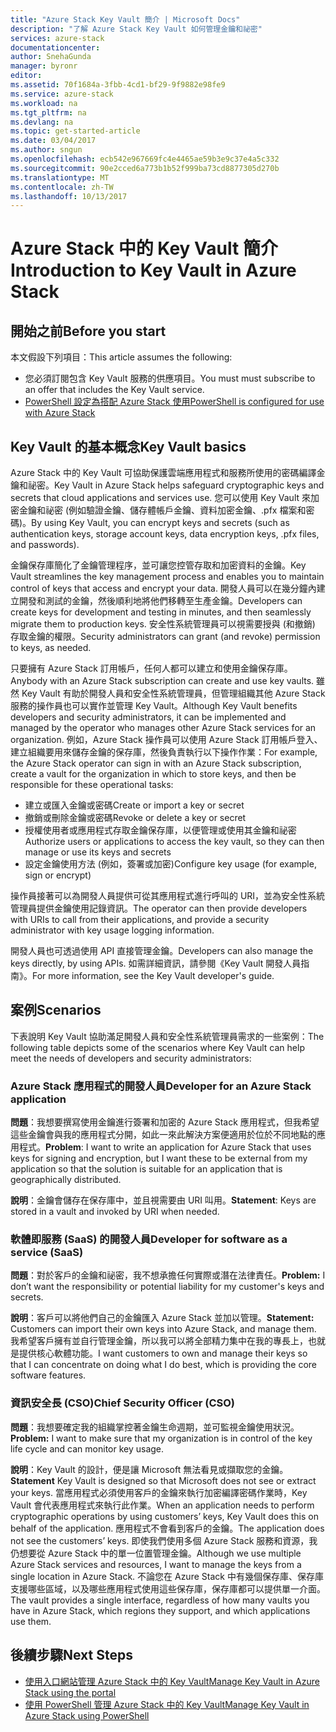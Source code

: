 ```yaml
---
title: "Azure Stack Key Vault 簡介 | Microsoft Docs"
description: "了解 Azure Stack Key Vault 如何管理金鑰和祕密"
services: azure-stack
documentationcenter: 
author: SnehaGunda
manager: byronr
editor: 
ms.assetid: 70f1684a-3fbb-4cd1-bf29-9f9882e98fe9
ms.service: azure-stack
ms.workload: na
ms.tgt_pltfrm: na
ms.devlang: na
ms.topic: get-started-article
ms.date: 03/04/2017
ms.author: sngun
ms.openlocfilehash: ecb542e967669fc4e4465ae59b3e9c37e4a5c332
ms.sourcegitcommit: 90e2cced6a773b1b52f999ba73cd8877305d270b
ms.translationtype: MT
ms.contentlocale: zh-TW
ms.lasthandoff: 10/13/2017
---
```

# <a name="introduction-to-key-vault-in-azure-stack"></a><span data-ttu-id="c4535-103">Azure Stack 中的 Key Vault 簡介</span><span class="sxs-lookup"><span data-stu-id="c4535-103">Introduction to Key Vault in Azure Stack</span></span>

## <a name="before-you-start"></a><span data-ttu-id="c4535-104">開始之前</span><span class="sxs-lookup"><span data-stu-id="c4535-104">Before you start</span></span>
<span data-ttu-id="c4535-105">本文假設下列項目：</span><span class="sxs-lookup"><span data-stu-id="c4535-105">This article assumes the following:</span></span>

* <span data-ttu-id="c4535-106">您必須訂閱包含 Key Vault 服務的供應項目。</span><span class="sxs-lookup"><span data-stu-id="c4535-106">You must must subscribe to an offer that includes the Key Vault service.</span></span>  
* [<span data-ttu-id="c4535-107">PowerShell 設定為搭配 Azure Stack 使用</span><span class="sxs-lookup"><span data-stu-id="c4535-107">PowerShell is configured for use with Azure Stack</span></span>](azure-stack-powershell-configure-user.md) 
 
## <a name="key-vault-basics"></a><span data-ttu-id="c4535-108">Key Vault 的基本概念</span><span class="sxs-lookup"><span data-stu-id="c4535-108">Key Vault basics</span></span>
<span data-ttu-id="c4535-109">Azure Stack 中的 Key Vault 可協助保護雲端應用程式和服務所使用的密碼編譯金鑰和祕密。</span><span class="sxs-lookup"><span data-stu-id="c4535-109">Key Vault in Azure Stack helps safeguard cryptographic keys and secrets that cloud applications and services use.</span></span> <span data-ttu-id="c4535-110">您可以使用 Key Vault 來加密金鑰和祕密 (例如驗證金鑰、儲存體帳戶金鑰、資料加密金鑰、.pfx 檔案和密碼)。</span><span class="sxs-lookup"><span data-stu-id="c4535-110">By using Key Vault, you can encrypt keys and secrets (such as authentication keys, storage account keys, data encryption keys, .pfx files, and passwords).</span></span>

<span data-ttu-id="c4535-111">金鑰保存庫簡化了金鑰管理程序，並可讓您控管存取和加密資料的金鑰。</span><span class="sxs-lookup"><span data-stu-id="c4535-111">Key Vault streamlines the key management process and enables you to maintain control of keys that access and encrypt your data.</span></span> <span data-ttu-id="c4535-112">開發人員可以在幾分鐘內建立開發和測試的金鑰，然後順利地將他們移轉至生產金鑰。</span><span class="sxs-lookup"><span data-stu-id="c4535-112">Developers can create keys for development and testing in minutes, and then seamlessly migrate them to production keys.</span></span> <span data-ttu-id="c4535-113">安全性系統管理員可以視需要授與 (和撤銷) 存取金鑰的權限。</span><span class="sxs-lookup"><span data-stu-id="c4535-113">Security administrators can grant (and revoke) permission to keys, as needed.</span></span>

<span data-ttu-id="c4535-114">只要擁有 Azure Stack 訂用帳戶，任何人都可以建立和使用金鑰保存庫。</span><span class="sxs-lookup"><span data-stu-id="c4535-114">Anybody with an Azure Stack subscription can create and use key vaults.</span></span> <span data-ttu-id="c4535-115">雖然 Key Vault 有助於開發人員和安全性系統管理員，但管理組織其他 Azure Stack 服務的操作員也可以實作並管理 Key Vault。</span><span class="sxs-lookup"><span data-stu-id="c4535-115">Although Key Vault benefits developers and security administrators, it can be implemented and managed by the operator who manages other Azure Stack services for an organization.</span></span> <span data-ttu-id="c4535-116">例如，Azure Stack 操作員可以使用 Azure Stack 訂用帳戶登入、建立組織要用來儲存金鑰的保存庫，然後負責執行以下操作作業：</span><span class="sxs-lookup"><span data-stu-id="c4535-116">For example, the Azure Stack operator can sign in with an Azure Stack subscription, create a vault for the organization in which to store keys, and then be responsible for these operational tasks:</span></span>

* <span data-ttu-id="c4535-117">建立或匯入金鑰或密碼</span><span class="sxs-lookup"><span data-stu-id="c4535-117">Create or import a key or secret</span></span>
* <span data-ttu-id="c4535-118">撤銷或刪除金鑰或密碼</span><span class="sxs-lookup"><span data-stu-id="c4535-118">Revoke or delete a key or secret</span></span>
* <span data-ttu-id="c4535-119">授權使用者或應用程式存取金鑰保存庫，以便管理或使用其金鑰和祕密</span><span class="sxs-lookup"><span data-stu-id="c4535-119">Authorize users or applications to access the key vault, so they can   then manage or use its keys and secrets</span></span>
* <span data-ttu-id="c4535-120">設定金鑰使用方法 (例如，簽署或加密)</span><span class="sxs-lookup"><span data-stu-id="c4535-120">Configure key usage (for example, sign or encrypt)</span></span>

<span data-ttu-id="c4535-121">操作員接著可以為開發人員提供可從其應用程式進行呼叫的 URI，並為安全性系統管理員提供金鑰使用記錄資訊。</span><span class="sxs-lookup"><span data-stu-id="c4535-121">The operator can then provide developers with URIs to call from their applications, and provide a security administrator with key usage logging information.</span></span>

<span data-ttu-id="c4535-122">開發人員也可透過使用 API 直接管理金鑰。</span><span class="sxs-lookup"><span data-stu-id="c4535-122">Developers can also manage the keys directly, by using APIs.</span></span> <span data-ttu-id="c4535-123">如需詳細資訊，請參閱《Key Vault 開發人員指南》。</span><span class="sxs-lookup"><span data-stu-id="c4535-123">For more information, see the Key Vault developer's guide.</span></span>

## <a name="scenarios"></a><span data-ttu-id="c4535-124">案例</span><span class="sxs-lookup"><span data-stu-id="c4535-124">Scenarios</span></span>
<span data-ttu-id="c4535-125">下表說明 Key Vault 協助滿足開發人員和安全性系統管理員需求的一些案例：</span><span class="sxs-lookup"><span data-stu-id="c4535-125">The following table depicts some of the scenarios where Key Vault can help meet the needs of developers and security administrators:</span></span>

### <a name="developer-for-an-azure-stack-application"></a><span data-ttu-id="c4535-126">Azure Stack 應用程式的開發人員</span><span class="sxs-lookup"><span data-stu-id="c4535-126">Developer for an Azure Stack application</span></span>
<span data-ttu-id="c4535-127">**問題**：我想要撰寫使用金鑰進行簽署和加密的 Azure Stack 應用程式，但我希望這些金鑰會與我的應用程式分開，如此一來此解決方案便適用於位於不同地點的應用程式。</span><span class="sxs-lookup"><span data-stu-id="c4535-127">**Problem**: I want to write an application for Azure Stack that uses keys for signing and encryption, but I want these to be external from my application so that the solution is suitable for an application that is geographically distributed.</span></span>

<span data-ttu-id="c4535-128">**說明**：金鑰會儲存在保存庫中，並且視需要由 URI 叫用。</span><span class="sxs-lookup"><span data-stu-id="c4535-128">**Statement**: Keys are stored in a vault and invoked by URI when needed.</span></span>

### <a name="developer-for-software-as-a-service-saas"></a><span data-ttu-id="c4535-129">軟體即服務 (SaaS) 的開發人員</span><span class="sxs-lookup"><span data-stu-id="c4535-129">Developer for software as a service (SaaS)</span></span>
<span data-ttu-id="c4535-130">**問題**：對於客戶的金鑰和祕密，我不想承擔任何實際或潛在法律責任。</span><span class="sxs-lookup"><span data-stu-id="c4535-130">**Problem:** I don’t want the responsibility or potential liability for my customer's keys and secrets.</span></span>

<span data-ttu-id="c4535-131">**說明**：客戶可以將他們自己的金鑰匯入 Azure Stack 並加以管理。</span><span class="sxs-lookup"><span data-stu-id="c4535-131">**Statement:** Customers can import their own keys into Azure Stack, and manage them.</span></span> <span data-ttu-id="c4535-132">我希望客戶擁有並自行管理金鑰，所以我可以將全部精力集中在我的專長上，也就是提供核心軟體功能。</span><span class="sxs-lookup"><span data-stu-id="c4535-132">I want customers to own and manage their keys so that I can concentrate on doing what I do best, which is providing the core software features.</span></span>

### <a name="chief-security-officer-cso"></a><span data-ttu-id="c4535-133">資訊安全長 (CSO)</span><span class="sxs-lookup"><span data-stu-id="c4535-133">Chief Security Officer (CSO)</span></span>
<span data-ttu-id="c4535-134">**問題**：我想要確定我的組織掌控著金鑰生命週期，並可監視金鑰使用狀況。</span><span class="sxs-lookup"><span data-stu-id="c4535-134">**Problem:** I want to make sure that my organization is in control of the key life cycle and can monitor key usage.</span></span>

<span data-ttu-id="c4535-135">**說明**：Key Vault 的設計，便是讓 Microsoft 無法看見或擷取您的金鑰。</span><span class="sxs-lookup"><span data-stu-id="c4535-135">**Statement** Key Vault is designed so that Microsoft does not see or extract your keys.</span></span>  <span data-ttu-id="c4535-136">當應用程式必須使用客戶的金鑰來執行加密編譯密碼作業時，Key Vault 會代表應用程式來執行此作業。</span><span class="sxs-lookup"><span data-stu-id="c4535-136">When an application needs to perform cryptographic operations by using customers’ keys, Key Vault does this on behalf of the application.</span></span> <span data-ttu-id="c4535-137">應用程式不會看到客戶的金鑰。</span><span class="sxs-lookup"><span data-stu-id="c4535-137">The application does not see the customers’ keys.</span></span>  <span data-ttu-id="c4535-138">即使我們使用多個 Azure Stack 服務和資源，我仍想要從 Azure Stack 中的單一位置管理金鑰。</span><span class="sxs-lookup"><span data-stu-id="c4535-138">Although we use multiple Azure Stack services and resources, I want to manage the keys from a single location in Azure Stack.</span></span> <span data-ttu-id="c4535-139">不論您在 Azure Stack 中有幾個保存庫、保存庫支援哪些區域，以及哪些應用程式使用這些保存庫，保存庫都可以提供單一介面。</span><span class="sxs-lookup"><span data-stu-id="c4535-139">The vault provides a single interface, regardless of how many vaults you have in Azure Stack, which regions they support, and which applications use them.</span></span>

## <a name="next-steps"></a><span data-ttu-id="c4535-140">後續步驟</span><span class="sxs-lookup"><span data-stu-id="c4535-140">Next Steps</span></span>

* [<span data-ttu-id="c4535-141">使用入口網站管理 Azure Stack 中的 Key Vault</span><span class="sxs-lookup"><span data-stu-id="c4535-141">Manage Key Vault in Azure Stack using the portal</span></span>](azure-stack-kv-manage-portal.md)  
* [<span data-ttu-id="c4535-142">使用 PowerShell 管理 Azure Stack 中的 Key Vault</span><span class="sxs-lookup"><span data-stu-id="c4535-142">Manage Key Vault in Azure Stack using PowerShell</span></span>](azure-stack-kv-manage-powershell.md)
